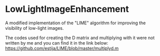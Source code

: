 # LowLightImageEnhancement
A modified implementation of the "LIME" algorithm for improving the visibility of low-light images.

The codes used for creating the D matrix and multiplying with it were not written by me and you can find it in the link below: 
https://github.com/estija/LIME/blob/master/multiplyd.m
